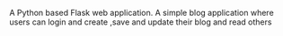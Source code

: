 A Python based Flask web application.
A simple blog application where users can login and create ,save and update their blog and read others
